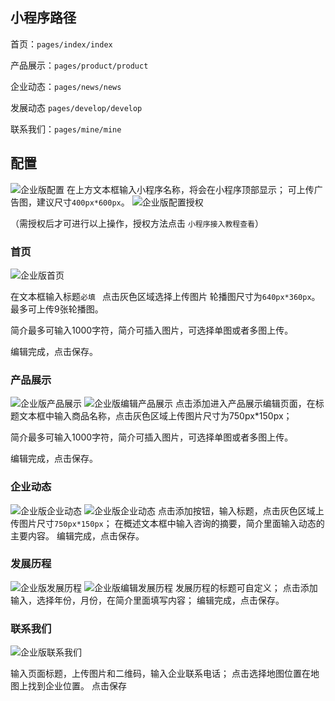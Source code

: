 ## **小程序路径**
首页：`pages/index/index`

产品展示：`pages/product/product`

企业动态：`pages/news/news`

发展动态 `pages/develop/develop`

联系我们：`pages/mine/mine`

## **配置**
![企业版配置](/img/企业版配置.png)
在上方文本框输入小程序名称，将会在小程序顶部显示；
可上传广告图，建议尺寸`400px*600px`。
![企业版配置授权](/img/企业版配置授权.png)

（需授权后才可进行以上操作，授权方法点击 `小程序接入教程查看`）

### **首页**
![企业版首页](/img/企业版首页.png)

在文本框输入标题`必填 `
点击灰色区域选择上传图片 轮播图尺寸为`640px*360px`。最多可上传9张轮播图。

简介最多可输入1000字符，简介可插入图片，可选择单图或者多图上传。

编辑完成，点击保存。


### **产品展示**
![企业版产品展示](/img/企业版产品展示.png)
![企业版编辑产品展示](/img/企业版编辑产品展示.png)
点击添加进入产品展示编辑页面，在标题文本框中输入商品名称，点击灰色区域上传图片尺寸为750px*150px；

简介最多可输入1000字符，简介可插入图片，可选择单图或者多图上传。

编辑完成，点击保存。
### **企业动态**
![企业版企业动态](/img/企业版企业动态.png)
![企业版企业动态](/img/企业版编辑企业动态.png)
点击添加按钮，输入标题，点击灰色区域上传图片尺寸`750px*150px`；
在概述文本框中输入咨询的摘要，简介里面输入动态的主要内容。
编辑完成，点击保存。

### **发展历程**
![企业版发展历程](/img/企业版发展历程.png)
![企业版编辑发展历程](/img/企业版编辑发展历程.png)
发展历程的标题可自定义；
点击添加输入，选择年份，月份，在简介里面填写内容；
编辑完成，点击保存。

### **联系我们**
![企业版联系我们](/img/企业版联系我们.png)

输入页面标题，上传图片和二维码，输入企业联系电话；
点击选择地图位置在地图上找到企业位置。
点击保存




